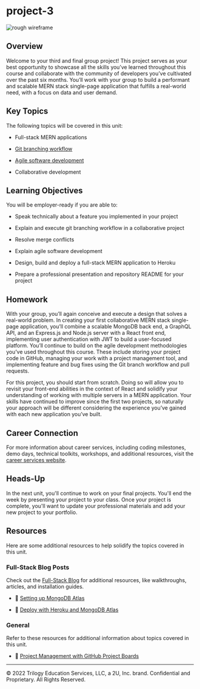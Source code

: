 # project-3

![rough wireframe](https://github.com/vbmisra/project-3/blob/main/Screen%20Shot%202022-02-23%20at%208.16.31%20PM.png?raw=true)

## Overview

Welcome to your third and final group project! This project serves as your best opportunity to showcase all the skills you’ve learned throughout this course and collaborate with the community of developers you’ve cultivated over the past six months. You’ll work with your group to build a performant and scalable MERN stack single-page application that fulfills a real-world need, with a focus on data and user demand.

## Key Topics

The following topics will be covered in this unit:

* Full-stack MERN applications

* [Git branching workflow](https://git-scm.com/book/en/v2/Git-Branching-Branching-Workflows)

* [Agile software development](https://en.wikipedia.org/wiki/Agile_software_development)

* Collaborative development

## Learning Objectives

You will be employer-ready if you are able to:

* Speak technically about a feature you implemented in your project

* Explain and execute git branching workflow in a collaborative project

* Resolve merge conflicts

* Explain agile software development

* Design, build and deploy a full-stack MERN application to Heroku

* Prepare a professional presentation and repository README for your project

## Homework

With your group, you’ll again conceive and execute a design that solves a real-world problem. In creating your first collaborative MERN stack single-page application, you’ll combine a scalable MongoDB back end, a GraphQL API, and an Express.js and Node.js server with a React front end, implementing user authentication with JWT to build a user-focused platform. You’ll continue to build on the agile development methodologies you’ve used throughout this course. These include storing your project code in GitHub, managing your work with a project management tool, and implementing feature and bug fixes using the Git branch workflow and pull requests.

For this project, you should start from scratch. Doing so will allow you to revisit your front-end abilities in the context of React and solidify your understanding of working with multiple servers in a MERN application. Your skills have continued to improve since the first two projects, so naturally your approach will be different considering the experience you’ve gained with each new application you’ve built.

## Career Connection

For more information about career services, including coding milestones, demo days, technical toolkits, workshops, and additional resources, visit the [career services website](https://careernetwork.2u.com/?utm_medium=Academics&utm_source=boot_camp/).

## Heads-Up

In the next unit, you'll continue to work on your final projects. You'll end the week by presenting your project to your class. Once your project is complete, you'll want to update your professional materials and add your new project to your portfolio.

## Resources

Here are some additional resources to help solidify the topics covered in this unit.

### Full-Stack Blog Posts

Check out the [Full-Stack Blog](https://coding-boot-camp.github.io/full-stack/) for additional resources, like walkthroughs, articles, and installation guides.

* 📖 [Setting up MongoDB Atlas](https://coding-boot-camp.github.io/full-stack/mongodb/how-to-set-up-mongodb-atlas)

* 📖 [Deploy with Heroku and MongoDB Atlas](https://coding-boot-camp.github.io/full-stack/mongodb/deploy-with-heroku-and-mongodb-atlas)

### General

Refer to these resources for additional information about topics covered in this unit.

* 📖 [Project Management with GitHub Project Boards](https://docs.github.com/en/github/managing-your-work-on-github/about-project-boards)

---
© 2022 Trilogy Education Services, LLC, a 2U, Inc. brand. Confidential and Proprietary. All Rights Reserved.
